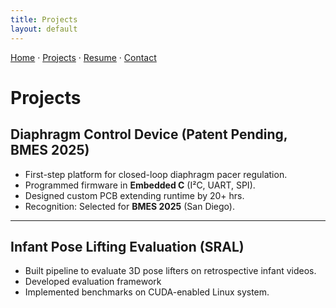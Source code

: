 ```yaml
---
title: Projects
layout: default
---
```


[Home](/) · [Projects](/projects) · [Resume](/resume) · [Contact](/contact)

# Projects

## Diaphragm Control Device (Patent Pending, BMES 2025)
- First-step platform for closed-loop diaphragm pacer regulation.  
- Programmed firmware in **Embedded C** (I²C, UART, SPI).  
- Designed custom PCB extending runtime by 20+ hrs.  
- Recognition: Selected for **BMES 2025** (San Diego).  

---

## Infant Pose Lifting Evaluation (SRAL)
- Built pipeline to evaluate 3D pose lifters on retrospective infant videos.  
- Developed evaluation framework
- Implemented benchmarks on CUDA-enabled Linux system.  
